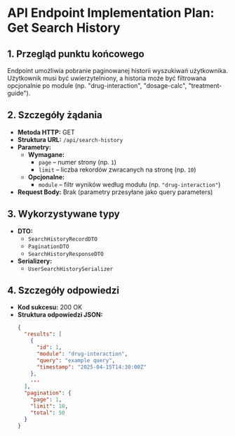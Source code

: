 # API Endpoint Implementation Plan: Get Search History

## 1. Przegląd punktu końcowego
Endpoint umożliwia pobranie paginowanej historii wyszukiwań użytkownika. Użytkownik musi być uwierzytelniony, a historia może być filtrowana opcjonalnie po module (np. "drug-interaction", "dosage-calc", "treatment-guide").

## 2. Szczegóły żądania
- **Metoda HTTP:** GET  
- **Struktura URL:** `/api/search-history`  
- **Parametry:**
  - **Wymagane:**  
    - `page` – numer strony (np. `1`)
    - `limit` – liczba rekordów zwracanych na stronę (np. `10`)
  - **Opcjonalne:**  
    - `module` – filtr wyników według modułu (np. `"drug-interaction"`)
- **Request Body:** Brak (parametry przesyłane jako query parameters)

## 3. Wykorzystywane typy
- **DTO:**
  - `SearchHistoryRecordDTO`
  - `PaginationDTO`
  - `SearchHistoryResponseDTO`
- **Serializery:**  
  - `UserSearchHistorySerializer`

## 4. Szczegóły odpowiedzi
- **Kod sukcesu:** 200 OK
- **Struktura odpowiedzi JSON:**  
  ```json
  {
    "results": [
      {
        "id": 1,
        "module": "drug-interaction",
        "query": "example query",
        "timestamp": "2025-04-15T14:30:00Z"
      },
      ...
    ],
    "pagination": {
      "page": 1,
      "limit": 10,
      "total": 50
    }
  }
